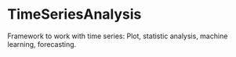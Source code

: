 # TimeSeriesAnalysis
Framework to work with time series: Plot, statistic analysis, machine learning, forecasting.
